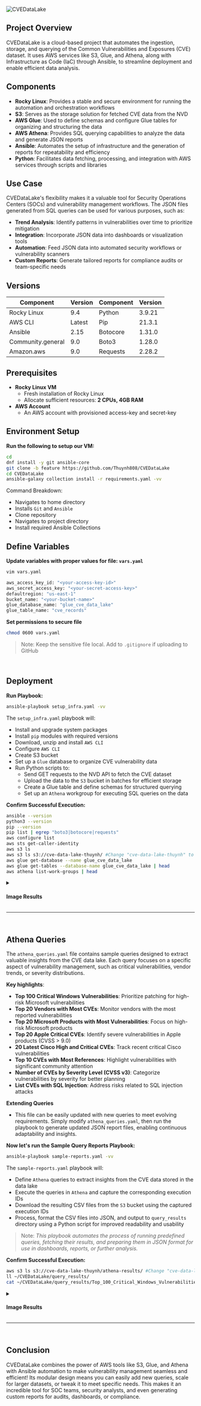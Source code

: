 ![CVEDataLake](https://i.imgur.com/eaeJcP2.png) 

## Project Overview

CVEDataLake is a cloud-based project that automates the ingestion, storage, and querying of the Common Vulnerabilities and Exposures (CVE) dataset. It uses AWS services like S3, Glue, and Athena, along with Infrastructure as Code (IaC) through Ansible, to streamline deployment and enable efficient data analysis.

## Components

- **Rocky Linux**: Provides a stable and secure environment for running the automation and orchestration workflows
- **S3**: Serves as the storage solution for fetched CVE data from the NVD
- **AWS Glue**: Used to define schemas and configure Glue tables for organizing and structuring the data
- **AWS Athena**: Provides SQL querying capabilities to analyze the data and generate JSON reports
- **Ansible**: Automates the setup of infrastructure and the generation of reports for repeatability and efficiency
- **Python**: Facilitates data fetching, processing, and integration with AWS services through scripts and libraries

## Use Case

CVEDataLake's flexibility makes it a valuable tool for Security Operations Centers (SOCs) and vulnerability management workflows. The JSON files generated from SQL queries can be used for various purposes, such as:

- **Trend Analysis**: Identify patterns in vulnerabilities over time to prioritize mitigation
- **Integration**: Incorporate JSON data into dashboards or visualization tools
- **Automation**: Feed JSON data into automated security workflows or vulnerability scanners
- **Custom Reports**: Generate tailored reports for compliance audits or team-specific needs

## Versions

| Component         | Version  | Component         | Version  |
|-------------------|----------|-------------------|----------|
| Rocky Linux       | 9.4      | Python            | 3.9.21   |
| AWS CLI           | Latest   | Pip               | 21.3.1   |
| Ansible           | 2.15     | Botocore          | 1.31.0   |
| Community.general | 9.0      | Boto3             | 1.28.0   |
| Amazon.aws        | 9.0      | Requests          | 2.28.2   | 

 

## Prerequisites

- **Rocky Linux VM**
  - Fresh installation of Rocky Linux
  - Allocate sufficient resources: **2 CPUs, 4GB RAM**
- **AWS Account**
   - An AWS account with provisioned access-key and secret-key

## Environment Setup

**Run the following to setup our VM:**
```bash
cd
dnf install -y git ansible-core
git clone -b feature https://github.com/Thuynh808/CVEDataLake
cd CVEDataLake 
ansible-galaxy collection install -r requirements.yaml -vv
```
  Command Breakdown:
  - Navigates to home directory
  - Installs `Git` and `Ansible`
  - Clone repository
  - Navigates to project directory
  - Install required Ansible Collections

## Define Variables

**Update variables with proper values for file: `vars.yaml`**
```bash
vim vars.yaml
```
```bash
aws_access_key_id: "<your-access-key-id>"
aws_secret_access_key: "<your-secret-access-key>"
defaultregion: "us-east-1"
bucket_name: "<your-bucket-name>"
glue_database_name: "glue_cve_data_lake"
glue_table_name: "cve_records"
```
**Set permissions to secure file**
```bash
chmod 0600 vars.yaml 
```
> Note: Keep the sensitive file local. Add to `.gitignore` if uploading to GitHub
<br>  

## Deployment

**Run Playbook:**
```bash
ansible-playbook setup_infra.yaml -vv
```
  The `setup_infra.yaml` playbook will:
  - Install and upgrade system packages
  - Install `pip` modules with required versions
  - Download, unzip and install `AWS CLI`
  - Configure `AWS CLI`
  - Create S3 bucket
  - Set up a `Glue` database to organize CVE vulnerability data
  - Run Python scripts to:
    - Send GET requests to the NVD API to fetch the CVE dataset
    - Upload the data to the `S3` bucket in batches for efficient storage
    - Create a Glue table and define schemas for structured querying
    - Set up an `Athena` workgroup for executing SQL queries on the data

**Confirm Successful Execution:**
```bash
ansible --version
python3 --version
pip --version
pip list | egrep "boto3|botocore|requests" 
aws configure list
aws sts get-caller-identity
aws s3 ls
aws s3 ls s3://cve-data-lake-thuynh/ #Change "cve-data-lake-thuynh" to your bucket name
aws glue get-database --name glue_cve_data_lake
aws glue get-tables --database-name glue_cve_data_lake | head
aws athena list-work-groups | head
```

<details close>
  <summary> <h4>Image Results</h4> </summary>
    
![CVEDataLake](https://i.imgur.com/TOHj0Kz.png)
![CVEDataLake](https://i.imgur.com/PhcouoU.png)
  
- **Environment Setup**:
  - Ansible (2.15.13) and Python (3.9.21) are correctly installed
  - AWS libraries (boto3, botocore, requests) wtih proper versions are configured
- **AWS Configuration**:
  - Credentials and region (us-east-1) are properly set
  - IAM identity verified with User ID, Account ID, and ARN  
- **S3 Bucket**:
  - `cve-data-lake-thuynh` bucket exists with a valid `raw-data/` prefix
- **Glue Database**:
  - **Database**: `glue_cve_data_lake` with appropriate metadata and permissions
  - **Table**: cve_records exists with creation and update timestamps
- **Athena Workgroup**:
  - **Workgroup**: `CVEDataLakeWorkgroup` is active (ENABLED) and ready for queries
---
<br><br>
![CVEDataLake](https://i.imgur.com/wob1hNt.png)

**Glue Table Schema**: 
 - Navigating to the Glue table in the AWS console, we can verify its schema to ensure it aligns with the data structure needed for our queries 
  </details>

---
<br>

## Athena Queries

The `athena_queries.yaml` file contains sample queries designed to extract valuable insights from the CVE data lake. Each query focuses on a specific aspect of vulnerability management, such as critical vulnerabilities, vendor trends, or severity distributions.

**Key highlights**:
- **Top 100 Critical Windows Vulnerabilities**: Prioritize patching for high-risk Microsoft vulnerabilities
- **Top 20 Vendors with Most CVEs**: Monitor vendors with the most reported vulnerabilities
- **Top 20 Microsoft Products with Most Vulnerabilities**: Focus on high-risk Microsoft products
- **Top 20 Apple Critical CVEs**: Identify severe vulnerabilities in Apple products (CVSS > 9.0)
- **20 Latest Cisco High and Critical CVEs**: Track recent critical Cisco vulnerabilities
- **Top 10 CVEs with Most References**: Highlight vulnerabilities with significant community attention
- **Number of CVEs by Severity Level (CVSS v3)**: Categorize vulnerabilities by severity for better planning
- **List CVEs with SQL Injection**: Address risks related to SQL injection attacks

**Extending Queries**
- This file can be easily updated with new queries to meet evolving requirements. Simply modify `athena_queries.yaml`, then run the playbook to generate updated JSON report files, enabling continuous adaptability and insights.

**Now let's run the Sample Query Reports Playbook:**
```bash
ansible-playbook sample-reports.yaml -vv
```
  The `sample-reports.yaml` playbook will:
  - Define `Athena` queries to extract insights from the CVE data stored in the data lake
  - Execute the queries in `Athena` and capture the corresponding execution IDs
  - Download the resulting CSV files from the `S3` bucket using the captured execution IDs
  - Process, format the CSV files into JSON, and output to `query_results` directory using a Python script for improved readability and usability

> Note: *This playbook automates the process of running predefined queries, fetching their results, and preparing them in JSON format for use in dashboards, reports, or further analysis.*

**Confirm Successful Execution:**

```bash
aws s3 ls s3://cve-data-lake-thuynh/athena-results/ #Change "cve-data-lake-thuynh" to your bucket name
ll ~/CVEDataLake/query_results/
cat ~/CVEDataLake/query_results/Top_100_Critical_Windows_Vulnerabilities.json | head -40
```
<details close>
  <summary> <h4>Image Results</h4> </summary>
    
![CVEDataLake](https://i.imgur.com/idwIvVZ.png)
![CVEDataLake](https://i.imgur.com/fWI7OLO.png)

  - **List S3**: Bucket contains results under athena-results/, including .csv and .csv.metadata files
  - **List local directory**: Confirmed `~/CVEDataLake/query_results/` has multiple JSON query result files
  - **Examine JSON file**: Results confirm properly formatted structured JSON data
  </details>

---
<br>

## Conclusion

CVEDataLake combines the power of AWS tools like S3, Glue, and Athena with Ansible automation to make vulnerability management seamless and efficient! Its modular design means you can easily add new queries, scale for larger datasets, or tweak it to meet specific needs. This makes it an incredible tool for SOC teams, security analysts, and even generating custom reports for audits, dashboards, or compliance.
